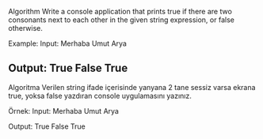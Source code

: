 Algorithm
Write a console application that prints true if there are two consonants next to each other in the given string expression, or false otherwise.

Example: Input: Merhaba Umut Arya

Output: True False True
--------------------
Algoritma
Verilen string ifade içerisinde yanyana 2 tane sessiz varsa ekrana true, yoksa false yazdıran console uygulamasını yazınız.

Örnek: Input: Merhaba Umut Arya

Output: True False True
